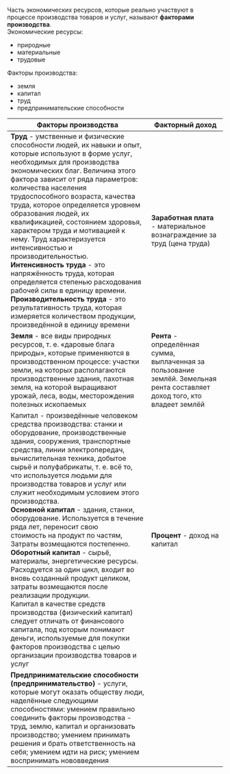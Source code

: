 Часть экономических ресурсов, которые реально участвуют в процессе производства товаров и услуг, называют **факторами производства**.  
Экономические ресурсы: 
- природные
- материальные
- трудовые
  
Факторы производства: 
- земля
- капитал
- труд
- предпринимательские способности
  
| Факторы производства                                                                                                                                                                                                                                                                                                                                                                                                                                                                                                                                                                                                                                                                                                                                                                                                                                                                                                                                                  | Факторный доход                                                                                                              |
| --------------------------------------------------------------------------------------------------------------------------------------------------------------------------------------------------------------------------------------------------------------------------------------------------------------------------------------------------------------------------------------------------------------------------------------------------------------------------------------------------------------------------------------------------------------------------------------------------------------------------------------------------------------------------------------------------------------------------------------------------------------------------------------------------------------------------------------------------------------------------------------------------------------------------------------------------------------------- | ---------------------------------------------------------------------------------------------------------------------------- |
| **Труд** - умственные и физические способности людей, их навыки и опыт, которые используют в форме услуг, необходимых для производства экономических благ. Величина этого фактора зависит от ряда параметров: количества населения трудоспособного возраста, качества труда, которое определяется уровнем образования людей, их квалификацией, состоянием здоровья, характером труда и мотивацией к нему. Труд характеризуется интенсивностью и производительностью.  <br>**Интенсивность труда** - это напряжённость труда, которая определяется степенью расходования рабочей силы в единицу времени.  <br>**Производительность труда** - это результативность труда, которая измеряется количеством продукции, произведённой в единицу времени                                                                                                                                                                                                                     | **Заработная плата** - материальное вознаграждение за труд (цена труда)                                                      |
| **Земля** - все виды природных ресурсов, т. е. «даровые блага природы», которые применяются в производственном процессе: участки земли, на которых располагаются производственные здания, пахотная земля, на которой выращивают урожай, леса, воды, месторождения полезных ископаемых                                                                                                                                                                                                                                                                                                                                                                                                                                                                                                                                                                                                                                                                                 | **Рента** - определённая сумма, выплаченная за пользование землёй. Земельная рента составляет доход того, кто владеет землёй |
| Капитал - произведённые человеком средства производства: станки и оборудование, производственные здания, сооружения, транспортные средства, линии электропередач, вычислительная техника, добытое сырьё и полуфабрикаты, т. е. всё то, что используется людьми для производства товаров и услуг или служит необходимым условием этого производства.  <br>**Основной капитал** - здания, станки, оборудование. Используется в течение ряда лет, переносит свою<br>стоимость на продукт по частям, Затраты возмещаются постепенно.  <br>**Оборотный капитал** - сырьё, материалы, энергетические ресурсы. Расходуется за один цикл, входит во вновь созданный продукт целиком, затраты возмещаются после реализации продукции.  <br>Капитал в качестве средств производства (физический капитал) следует отличать от финансового капитала, под которым понимают деньги, используемые для покупки факторов производства с целью организации производства товаров и услуг | **Процент** - доход на капитал                                                                                               |
| **Предпринимательские способности (предпринимательство)** - услуги, которые могут оказать обществу люди, наделённые следующими способностями: умением правильно соединить факторы производства - труд, землю, капитал и организовать производство; умением принимать решения и брать ответственность на себя; умением идти на риск; умением воспринимать нововведения                                                                                                                                                                                                                                                                                                                                                                                                                                                                                                                                                                                                 |                                                                                                                              |
